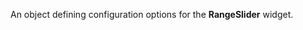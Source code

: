<!--**
/*-------------------------------------------
    Auto-generated file. Do not modify.
-------------------------------------------

**-->

<!--shortDescription-->
An object defining configuration options for the **RangeSlider** widget.
<!--/shortDescription-->

<!--fullDescription-->

<!--/fullDescription-->